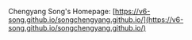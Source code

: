 Chengyang Song's Homepage: [https://v6-song.github.io/songchengyang.github.io/](https://v6-song.github.io/songchengyang.github.io/)
